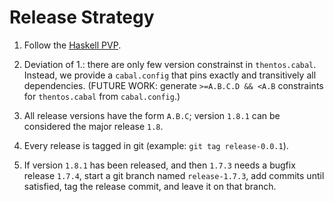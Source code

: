 # Release Strategy

1. Follow the [Haskell
   PVP](https://wiki.haskell.org/Package_versioning_policy).

2. Deviation of 1.: there are only few version constrainst in
   `thentos.cabal`.  Instead, we provide a `cabal.config` that pins
   exactly and transitively all dependencies.  (FUTURE WORK: generate
   `>=A.B.C.D && <A.B` constraints for `thentos.cabal` from
   `cabal.config`.)

3. All release versions have the form `A.B.C`; version `1.8.1` can be
   considered the major release `1.8`.

4. Every release is tagged in git (example: `git tag release-0.0.1`).

5. If version `1.8.1` has been released, and then `1.7.3` needs a
   bugfix release `1.7.4`, start a git branch named `release-1.7.3`,
   add commits until satisfied, tag the release commit, and leave it
   on that branch.
